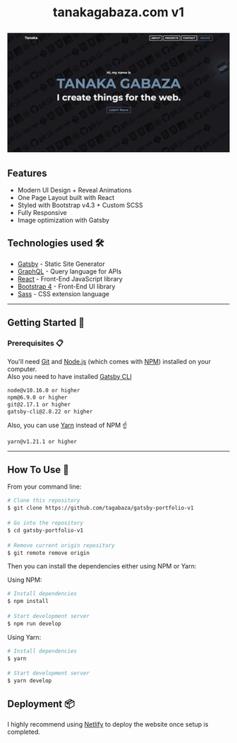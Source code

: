 <h1 align="center">
  tanakagabaza.com v1
</h1>

<h2 align="center">
  <img src="./src/images/screenshotREADME.png"  width="600px" />
  <br>
</h2>

## Features

- Modern UI Design + Reveal Animations
- One Page Layout built with React
- Styled with Bootstrap v4.3 + Custom SCSS
- Fully Responsive
- Image optimization with Gatsby

## Technologies used 🛠️

- [Gatsby](https://www.gatsbyjs.org/) - Static Site Generator
- [GraphQL](https://graphql.org/) - Query language for APIs
- [React](https://es.reactjs.org/) - Front-End JavaScript library
- [Bootstrap 4](https://getbootstrap.com/docs/4.3/getting-started/introduction/) - Front-End UI library
- [Sass](https://sass-lang.com/documentation) - CSS extension language

---

## Getting Started 🚀

### Prerequisites 📋

You'll need [Git](https://git-scm.com) and [Node.js](https://nodejs.org/en/download/) (which comes with [NPM](http://npmjs.com)) installed on your computer.\
Also you need to have installed [Gatsby CLI](https://www.gatsbyjs.org/docs/quick-start/)

```
node@v10.16.0 or higher
npm@6.9.0 or higher
git@2.17.1 or higher
gatsby-cli@2.8.22 or higher
```

Also, you can use [Yarn](https://yarnpkg.com/) instead of NPM ☝️

```
yarn@v1.21.1 or higher
```

---

## How To Use 🔧

From your command line:

```bash
# Clone this repository
$ git clone https://github.com/tagabaza/gatsby-portfolio-v1

# Go into the repository
$ cd gatsby-portfolio-v1

# Remove current origin repository
$ git remote remove origin
```

Then you can install the dependencies either using NPM or Yarn:

Using NPM:

```bash
# Install dependencies
$ npm install

# Start development server
$ npm run develop
```

Using Yarn:

```bash
# Install dependencies
$ yarn

# Start development server
$ yarn develop
```

## Deployment 📦

I highly recommend using [Netlify](https://netlify.com) to deploy the website once setup is completed.
